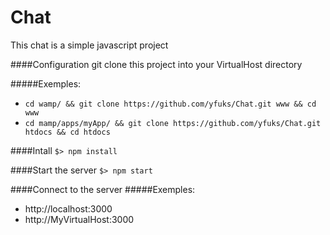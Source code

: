 # Chat

This chat is a simple javascript project

####Configuration
git clone this project into your VirtualHost directory

#####Exemples:
- `cd wamp/ && git clone https://github.com/yfuks/Chat.git www && cd www`
- `cd mamp/apps/myApp/ && git clone https://github.com/yfuks/Chat.git htdocs && cd htdocs`

####Intall
`$> npm install`

####Start the server
`$> npm start`

####Connect to the server
#####Exemples:
- http://localhost:3000
- http://MyVirtualHost:3000
